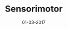 ---
title: Sensorimotor

date: 01-03-2017

details:
  attribution: 'Lusine'
  link: https://itun.es/au/MyB7ib?i=1223538781
---